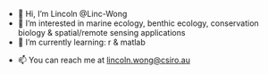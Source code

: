 - 👋 Hi, I’m Lincoln @Linc-Wong
- 👀 I’m interested in marine ecology, benthic ecology, conservation biology & spatial/remote sensing applications 
- 🌱 I’m currently learning: r & matlab
<!---
- 💞️ I’m looking to collaborate on ...
--->
- 📫 You can reach me at lincoln.wong@csiro.au

<!---
Linc-Wong/Linc-Wong is a ✨ special ✨ repository because its `README.md` (this file) appears on your GitHub profile.
You can click the Preview link to take a look at your changes.
--->

